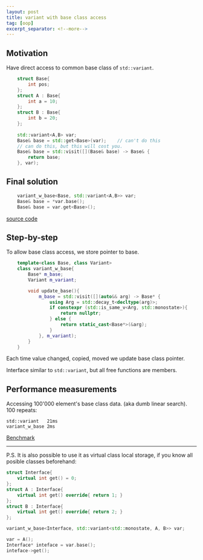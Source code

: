 ```yaml
---
layout: post
title: variant with base class access
tag: [oop]
excerpt_separator: <!--more-->
---
```


<h2>Motivation</h2>

Have direct access to common base class of `std::variant`.

```c++
    struct Base{
        int pos;
    };
    struct A : Base{
        int a = 10;
    };
    struct B : Base{
        int b = 20;
    };
    
    std::variant<A,B> var;
    Base& base = std::get<Base>(var);    // can't do this
    // can do this, but this will cost you.
    Base& base = std::visit([](Base& base) -> Base& { 
        return base;
    }, var);
```

<h2>Final solution</h2>

```c++
    variant_w_base<Base, std::variant<A,B>> var;
    Base& base = *var.base();
    Base& base = var.get<Base>();
```
[source code](https://github.com/tower120/variant_w_base)
<!--more-->
<h2>Step-by-step</h2>

To allow base class access, we store pointer to base.
```c++
    template<class Base, class Variant>
    class variant_w_base{
        Base* m_base;
        Variant m_variant;

        void update_base(){
            m_base = std::visit([](auto&& arg) -> Base* {
                using Arg = std::decay_t<decltype(arg)>;
                if constexpr (std::is_same_v<Arg, std::monostate>){
                    return nullptr;
                } else {
                    return static_cast<Base*>(&arg);
                }
            }, m_variant);
        }
    }
```

Each time value changed, copied, moved we update base class pointer.

Interface similar to `std::variant`, but all free functions are members.

<h2>Performance measurements</h2>

Accessing 100'000 element's base class data. (aka dumb linear search). 100 repeats:
```
std::variant   21ms
variant_w_base 2ms
```

[Benchmark](http://coliru.stacked-crooked.com/a/a93c75c3217d5657)

---

P.S. It is also possible to use it as virtual class  local storage, if you know all posible classes beforehand:

```c++
struct Interface{
    virtual int get() = 0;
};
struct A : Interface{
    virtual int get() override{ return 1; }
};
struct B : Interface{
    virtual int get() override{ return 2; }
};

variant_w_base<Interface, std::variant<std::monostate, A, B>> var;

var = A();
Interface* inteface = var.base();
inteface->get();
```